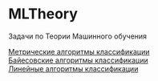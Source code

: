 # MLTheory
Задачи по Теории Машинного обучения

[Метрические алгоритмы классификации](MetricClassifiers.ipynb)  
[Байесовские алгоритмы классификации](BayesClassifiers.ipynb)  
[Линейные алгоритмы классификации](LinearClassifiers.ipynb)  


